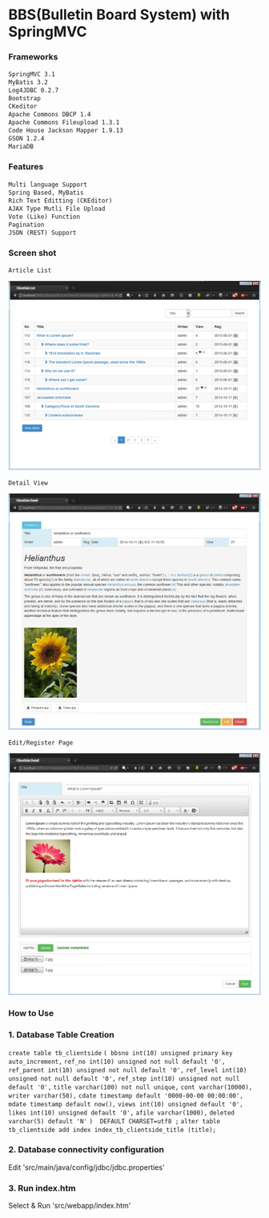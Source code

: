 # BBS(Bulletin Board System) with SpringMVC

### Frameworks
    SpringMVC 3.1
    MyBatis 3.2
    Log4JDBC 0.2.7
    Bootstrap
    CKeditor
    Apache Commons DBCP 1.4
    Apache Commons Fileupload 1.3.1
    Code House Jackson Mapper 1.9.13
    GSON 1.2.4
    MariaDB


### Features
    Multi language Support
    Spring Based, MyBatis
    Rich Text Editting (CKEditor)
    AJAX Type Mutli File Upload
    Vote (Like) Function
    Pagination
    JSON (REST) Support


### Screen shot
    Article List

![Article List Page](https://github.com/PurpleRainForest/SpringBBS/blob/master/SpringBBS/src/main/webapp/images/screen_l1.jpg?raw=true)

    Detail View
![Detail View Page](https://github.com/PurpleRainForest/SpringBBS/blob/master/SpringBBS/src/main/webapp/images/screen_v1.jpg?raw=true)

    Edit/Register Page
![Edit / Register Page](https://github.com/PurpleRainForest/SpringBBS/blob/master/SpringBBS/src/main/webapp/images/screen_w1.jpg?raw=true)

### How to Use
### 1. Database Table Creation
`create table tb_clientside`
       `( bbsno int(10) unsigned primary key auto_increment,`
       `ref_no int(10) unsigned not null default '0',`
       `ref_parent int(10) unsigned not null default '0',`
       `ref_level int(10) unsigned not null default '0',`
       `ref_step int(10) unsigned not null default '0',`
       `title varchar(100) not null unique,`
       `cont varchar(10000),`
       `writer varchar(50),`
       `cdate timestamp default '0000-00-00 00:00:00',`
       `mdate timestamp default now(),`
       `views int(10) unsigned default '0',`
       `likes int(10) unsigned default '0',`
       `afile varchar(1000),`
       `deleted varchar(5) default 'N'`
     `)  DEFAULT CHARSET=utf8 ;`
`alter table tb_clientside add index index_tb_clientside_title (title);`

### 2. Database connectivity configuration
Edit 'src/main/java/config/jdbc/jdbc.properties'

### 3. Run index.htm
Select & Run 'src/webapp/index.htm' 


